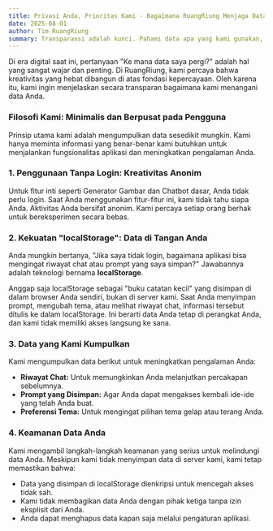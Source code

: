 ```yaml
---
title: Privasi Anda, Prioritas Kami - Bagaimana RuangRiung Menjaga Data Anda
date: 2025-08-01
author: Tim RuangRiung
summary: Transparansi adalah kunci. Pahami data apa yang kami gunakan, mengapa kami membutuhkannya, dan bagaimana kami berkomitmen untuk menjaga keamanan dan privasi Anda di setiap langkah.
---
```


Di era digital saat ini, pertanyaan "Ke mana data saya pergi?" adalah hal yang sangat wajar dan penting. Di RuangRiung, kami percaya bahwa kreativitas yang hebat dibangun di atas fondasi kepercayaan. Oleh karena itu, kami ingin menjelaskan secara transparan bagaimana kami menangani data Anda.

### Filosofi Kami: Minimalis dan Berpusat pada Pengguna

Prinsip utama kami adalah mengumpulkan data sesedikit mungkin. Kami hanya meminta informasi yang benar-benar kami butuhkan untuk menjalankan fungsionalitas aplikasi dan meningkatkan pengalaman Anda.

### 1. Penggunaan Tanpa Login: Kreativitas Anonim

Untuk fitur inti seperti Generator Gambar dan Chatbot dasar, Anda tidak perlu login. Saat Anda menggunakan fitur-fitur ini, kami tidak tahu siapa Anda. Aktivitas Anda bersifat anonim. Kami percaya setiap orang berhak untuk bereksperimen secara bebas.

### 2. Kekuatan "localStorage": Data di Tangan Anda

Anda mungkin bertanya, "Jika saya tidak login, bagaimana aplikasi bisa mengingat riwayat chat atau prompt yang saya simpan?" Jawabannya adalah teknologi bernama **localStorage**.

Anggap saja localStorage sebagai "buku catatan kecil" yang disimpan di dalam browser Anda sendiri, bukan di server kami. Saat Anda menyimpan prompt, mengubah tema, atau melihat riwayat chat, informasi tersebut ditulis ke dalam localStorage. Ini berarti data Anda tetap di perangkat Anda, dan kami tidak memiliki akses langsung ke sana.

### 3. Data yang Kami Kumpulkan

Kami mengumpulkan data berikut untuk meningkatkan pengalaman Anda:

* **Riwayat Chat:** Untuk memungkinkan Anda melanjutkan percakapan sebelumnya.
* **Prompt yang Disimpan:** Agar Anda dapat mengakses kembali ide-ide yang telah Anda buat.
* **Preferensi Tema:** Untuk mengingat pilihan tema gelap atau terang Anda.

### 4. Keamanan Data Anda

Kami mengambil langkah-langkah keamanan yang serius untuk melindungi data Anda. Meskipun kami tidak menyimpan data di server kami, kami tetap memastikan bahwa:

* Data yang disimpan di localStorage dienkripsi untuk mencegah akses tidak sah.
* Kami tidak membagikan data Anda dengan pihak ketiga tanpa izin eksplisit dari Anda.
* Anda dapat menghapus data kapan saja melalui pengaturan aplikasi.
